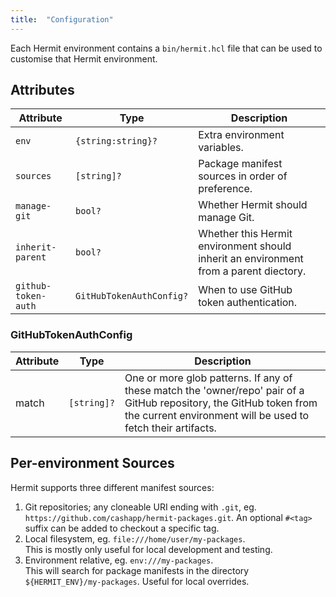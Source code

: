 ```yaml
---
title:  "Configuration"
---
```


Each Hermit environment contains a `bin/hermit.hcl` file that can be used to
customise that Hermit environment.

## Attributes

| Attribute | Type | Description                                                                           |
|-----------|------|---------------------------------------------------------------------------------------|
| `env` | `{string:string}?` | Extra environment variables.                                                          |
| `sources` | `[string]?` | Package manifest sources in order of preference.                                      |
| `manage-git` | `bool?` | Whether Hermit should manage Git.                                                     |
| `inherit-parent` | `bool?` | Whether this Hermit environment should inherit an environment from a parent diectory. | 
| `github-token-auth` | `GitHubTokenAuthConfig?` | When to use GitHub token authentication. |

### GitHubTokenAuthConfig

| Attribute | Type | Description |
|-----------|------|-------------|
| match | `[string]?` | One or more glob patterns. If any of these match the 'owner/repo' pair of a GitHub repository, the GitHub token from the current environment will be used to fetch their artifacts. |

## Per-environment Sources

Hermit supports three different manifest sources:

1. Git repositories; any cloneable URI ending with `.git`, eg.<br/>`https://github.com/cashapp/hermit-packages.git`. An optional `#<tag>` suffix can be added to checkout a specific tag.
2. Local filesystem, eg. `file:///home/user/my-packages`.<br/>This is mostly only useful for local development and testing.
3. Environment relative, eg. `env:///my-packages`.<br/>This will search for package manifests in the directory `${HERMIT_ENV}/my-packages`. Useful for local overrides.
